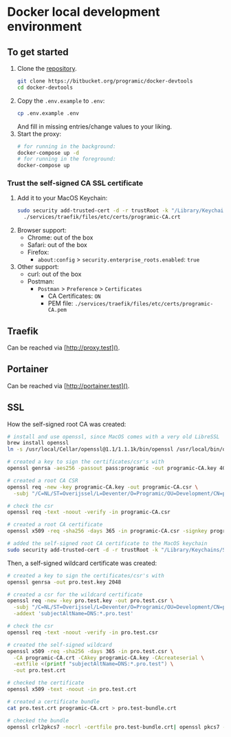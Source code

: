# Docker local development environment

## To get started

1. Clone the [repository](https://bitbucket.org/programic/docker-devtools).
   ```bash
   git clone https://bitbucket.org/programic/docker-devtools
   cd docker-devtools
   ```
2. Copy the `.env.example` to `.env`:
   ```bash
   cp .env.example .env
   ```
   And fill in missing entries/change values to your liking.
3. Start the proxy:
   ```bash
   # for running in the background:
   docker-compose up -d
   # for running in the foreground:
   docker-compose up
   ```

### Trust the self-signed CA SSL certificate

1. Add it to your MacOS Keychain:
   ```bash
   sudo security add-trusted-cert -d -r trustRoot -k "/Library/Keychains/System.keychain" \
     ./services/traefik/files/etc/certs/programic-CA.crt
   ```
2. Browser support:
   * Chrome: out of the box
   * Safari: out of the box
   * Firefox:
      * `about:config` > `security.enterprise_roots.enabled`: `true`
3. Other support:
   * curl: out of the box
   * Postman:
     * `Postman` > `Preference` > `Certificates`
       * CA Certificates: `ON`
       * PEM file: `./services/traefik/files/etc/certs/programic-CA.pem`

## Traefik

Can be reached via [http://proxy.test]().

## Portainer

Can be reached via [http://portainer.test]().

## SSL

How the self-signed root CA was created:
```bash
# install and use openssl, since MacOS comes with a very old LibreSSL
brew install openssl
ln -s /usr/local/Cellar/openssl@1.1/1.1.1k/bin/openssl /usr/local/bin/openssl

# created a key to sign the certificates/csr's with
openssl genrsa -aes256 -passout pass:programic -out programic-CA.key 4096

# created a root CA CSR
openssl req -new -key programic-CA.key -out programic-CA.csr \
  -subj "/C=NL/ST=Overijssel/L=Deventer/O=Programic/OU=Development/CN=programic.com/emailAddress=development@programic.com"

# check the csr
openssl req -text -noout -verify -in programic-CA.csr

# created a root CA certificate
openssl x509 -req -sha256 -days 365 -in programic-CA.csr -signkey programic-CA.key -out programic-CA.crt

# added the self-signed root CA certificate to the MacOS keychain 
sudo security add-trusted-cert -d -r trustRoot -k "/Library/Keychains/System.keychain" ./programic-CA.crt
```

Then, a self-signed wildcard certificate was created:
```bash
# created a key to sign the certificates/csr's with
openssl genrsa -out pro.test.key 2048

# created a csr for the wildcard certificate
openssl req -new -key pro.test.key -out pro.test.csr \
  -subj "/C=NL/ST=Overijssel/L=Deventer/O=Programic/OU=Development/CN=pro.test/emailAddress=development@programic.com" \
  -addext 'subjectAltName=DNS:*.pro.test'

# check the csr
openssl req -text -noout -verify -in pro.test.csr

# created the self-signed wildcard
openssl x509 -req -sha256 -days 365 -in pro.test.csr \
  -CA programic-CA.crt -CAkey programic-CA.key -CAcreateserial \
  -extfile <(printf "subjectAltName=DNS:*.pro.test") \
  -out pro.test.crt

# checked the certificate
openssl x509 -text -noout -in pro.test.crt

# created a certificate bundle
cat pro.test.crt programic-CA.crt > pro.test-bundle.crt

# checked the bundle
openssl crl2pkcs7 -nocrl -certfile pro.test-bundle.crt| openssl pkcs7 -print_certs -noout
```
